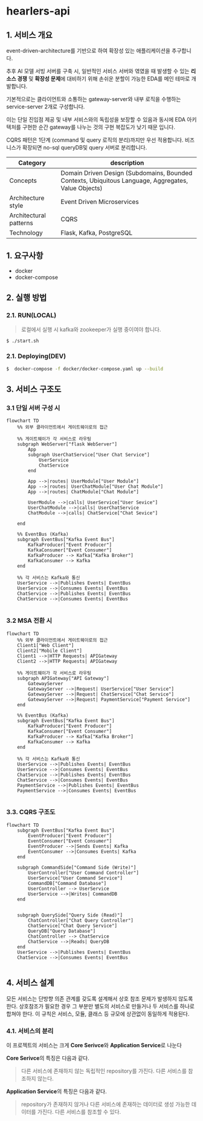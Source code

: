 # hearlers-api

## 1. 서비스 개요

event-driven-architecture를 기반으로 하여 확장성 있는 애플리케이션을 추구합니다.

추후 AI 모델 서빙 서버를 구축 시, 일반적인 서비스 서버와 엮였을 때 발생할 수 있는 **리소스 경쟁** 및 **확장성 문제**에 대비하기 위해 손쉬운 분할이 가능한 EDA를 메인 테마로 개발합니다.

기본적으로는 클라이언트와 소통하는 gateway-server와 내부 로직을 수행하는 service-server 2개로 구성합니다.

이는 단일 진입점 제공 및 내부 서비스와의 독립성을 보장할 수 있음과 동시에 EDA 아키텍처를 구현한 순간 gateway를 나누는 것의 구현 복잡도가 낮기 때문 입니다.

CQRS 패턴은 1단계 (command 및 query 로직의 분리)까지만 우선 적용합니다. 비즈니스가 확장되면 no-sql queryDB및 query 서버로 분리합니다.

| Category               | description                                                                                         |
| ---------------------- | --------------------------------------------------------------------------------------------------- |
| Concepts               | Domain Driven Design (Subdomains, Bounded Contexts, Ubiquitous Language, Aggregates, Value Objects) |
| Architecture style     | Event Driven Microservices                                                                          |
| Architectural patterns | CQRS                                                                                                |
| Technology             | Flask, Kafka, PostgreSQL                                                                            |

## 1. 요구사항

- docker
- docker-compose

## 2. 실행 방법

### 2.1. RUN(LOCAL)

> 로컬에서 실행 시 kafka와 zookeeper가 실행 중이여야 합니다.

```bash
$ ./start.sh
```

### 2.1. Deploying(DEV)

```bash
$  docker-compose -f docker/docker-compose.yaml up --build
```

## 3. 서비스 구조도

### 3.1 단일 서버 구성 시

```mermaid
flowchart TD
    %% 외부 클라이언트에서 게이트웨이로의 접근

    %% 게이트웨이가 각 서비스로 라우팅
    subgraph WebServer["flask WebServer"]
        App
        subgraph UserChatService["User Chat Service"]
            UserService
            ChatService
        end

        App -->|routes| UserModule["User Module"]
        App -->|routes| UserChatModule["User Chat Module"]
        App -->|routes| ChatModule["Chat Module"]

        UserModule -->|calls| UserService["User Sevice"]
        UserChatModule -->|calls| UserChatService
        ChatModule -->|calls| ChatService["Chat Sevice"]

    end

    %% EventBus (Kafka)
    subgraph EventBus["Kafka Event Bus"]
        KafkaProducer["Event Producer"]
        KafkaConsumer["Event Consumer"]
        KafkaProducer --> Kafka["Kafka Broker"]
        KafkaConsumer --> Kafka
    end

    %% 각 서비스는 Kafka와 통신
    UserService -->|Publishes Events| EventBus
    UserService -->|Consumes Events| EventBus
    ChatService -->|Publishes Events| EventBus
    ChatService -->|Consumes Events| EventBus


```

### 3.2 MSA 전환 시

```mermaid
flowchart TD
    %% 외부 클라이언트에서 게이트웨이로의 접근
    Client1["Web Client"]
    Client2["Mobile Client"]
    Client1 -->|HTTP Requests| APIGateway
    Client2 -->|HTTP Requests| APIGateway

    %% 게이트웨이가 각 서비스로 라우팅
    subgraph APIGateway["API Gateway"]
        GatewayServer
        GatewayServer -->|Request| UserService["User Service"]
        GatewayServer -->|Request| ChatService["Chat Service"]
        GatewayServer -->|Request| PaymentService["Payment Service"]
    end

    %% EventBus (Kafka)
    subgraph EventBus["Kafka Event Bus"]
        KafkaProducer["Event Producer"]
        KafkaConsumer["Event Consumer"]
        KafkaProducer --> Kafka["Kafka Broker"]
        KafkaConsumer --> Kafka
    end

    %% 각 서비스는 Kafka와 통신
    UserService -->|Publishes Events| EventBus
    UserService -->|Consumes Events| EventBus
    ChatService -->|Publishes Events| EventBus
    ChatService -->|Consumes Events| EventBus
    PaymentService -->|Publishes Events| EventBus
    PaymentService -->|Consumes Events| EventBus


```

### 3.3. CQRS 구조도

```mermaid
flowchart TD
    subgraph EventBus["Kafka Event Bus"]
        EventProducer["Event Producer"]
        EventConsumer["Event Consumer"]
        EventProducer -->|Sends Events| Kafka
        EventConsumer -->|Consumes Events| Kafka
    end

    subgraph CommandSide["Command Side (Write)"]
        UserController["User Command Controller"]
        UserService["User Command Service"]
        CommandDB["Command Database"]
        UserController --> UserService
        UserService -->|Writes| CommandDB
    end


    subgraph QuerySide["Query Side (Read)"]
        ChatController["Chat Query Controller"]
        ChatService["Chat Query Service"]
        QueryDB["Query Database"]
        ChatController --> ChatService
        ChatService -->|Reads| QueryDB
    end
    UserService -->|Publishes Events| EventBus
    ChatService -->|Consumes Events| EventBus


```

## 4. 서비스 설계

모든 서비스는 단방향 의존 관계를 갖도록 설계해서 상호 참조 문제가 발생하지 않도록 한다. 상호참조가 필요한 경우 그 부분만 별도의 서비스로 만들거나 두 서비스를 하나로 합쳐야 한다. 이 규칙은 서비스, 모듈, 클래스 등 규모에 상관없이 동일하게 적용된다.

### 4.1. 서비스의 분리

이 프로젝트의 서비스는 크게 **Core Serivce**와 **Application Service**로 나눈다

**Core Serivce**의 특징은 다음과 같다.

> 다른 서비스에 존재하지 않는 독립적인 repository를 가진다.
> 다른 서비스를 참조하지 않는다.

**Application Service**의 특징은 다음과 같다.

> repository가 존재하지 않거나 다른 서비스에 존재하는 데이터로 생성 가능한 데이터를 가진다. 다른 서비스를 참조할 수 있다.

